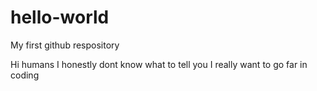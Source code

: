 # hello-world
My first github respository

Hi humans
I honestly dont know what to tell you
I really want to go far in coding
